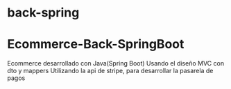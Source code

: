 # back-spring

# Ecommerce-Back-SpringBoot

Ecommerce desarrollado con Java(Spring Boot)
Usando el diseño MVC con dto y mappers
Utilizando la api de stripe, para desarrollar la pasarela de pagos
